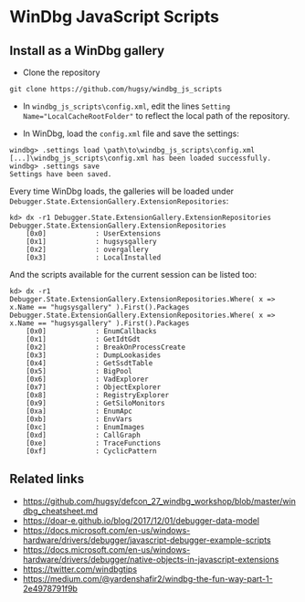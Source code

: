 # WinDbg JavaScript Scripts


## Install as a WinDbg gallery

 - Clone the repository
```
git clone https://github.com/hugsy/windbg_js_scripts
```

 - In `windbg_js_scripts\config.xml`, edit the lines `Setting Name="LocalCacheRootFolder"` to reflect the local path of the repository.

 - In WinDbg, load the `config.xml` file and save the settings:
```
windbg> .settings load \path\to\windbg_js_scripts\config.xml
[...]\windbg_js_scripts\config.xml has been loaded successfully.
windbg> .settings save
Settings have been saved.
```

Every time WinDbg loads, the galleries will be loaded under `Debugger.State.ExtensionGallery.ExtensionRepositories`:

```
kd> dx -r1 Debugger.State.ExtensionGallery.ExtensionRepositories
Debugger.State.ExtensionGallery.ExtensionRepositories
    [0x0]            : UserExtensions
    [0x1]            : hugsysgallery
    [0x2]            : overgallery
    [0x3]            : LocalInstalled
```

And the scripts available for the current session can be listed too:

```
kd> dx -r1 Debugger.State.ExtensionGallery.ExtensionRepositories.Where( x => x.Name == "hugsysgallery" ).First().Packages
Debugger.State.ExtensionGallery.ExtensionRepositories.Where( x => x.Name == "hugsysgallery" ).First().Packages
    [0x0]            : EnumCallbacks
    [0x1]            : GetIdtGdt
    [0x2]            : BreakOnProcessCreate
    [0x3]            : DumpLookasides
    [0x4]            : GetSsdtTable
    [0x5]            : BigPool
    [0x6]            : VadExplorer
    [0x7]            : ObjectExplorer
    [0x8]            : RegistryExplorer
    [0x9]            : GetSiloMonitors
    [0xa]            : EnumApc
    [0xb]            : EnvVars
    [0xc]            : EnumImages
    [0xd]            : CallGraph
    [0xe]            : TraceFunctions
    [0xf]            : CyclicPattern
```


## Related links

 - https://github.com/hugsy/defcon_27_windbg_workshop/blob/master/windbg_cheatsheet.md
 - https://doar-e.github.io/blog/2017/12/01/debugger-data-model
 - https://docs.microsoft.com/en-us/windows-hardware/drivers/debugger/javascript-debugger-example-scripts
 - https://docs.microsoft.com/en-us/windows-hardware/drivers/debugger/native-objects-in-javascript-extensions
 - https://twitter.com/windbgtips
 - https://medium.com/@yardenshafir2/windbg-the-fun-way-part-1-2e4978791f9b